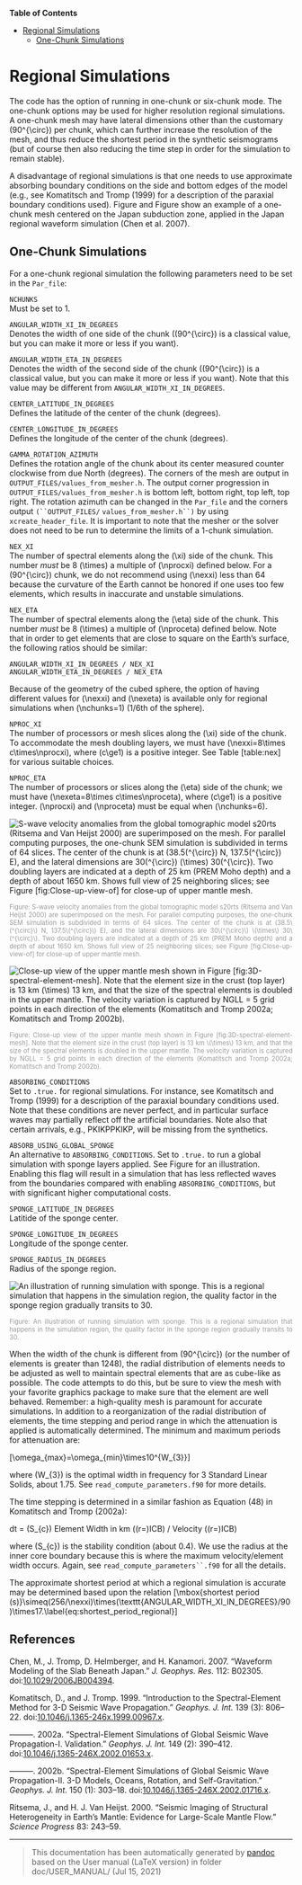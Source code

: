 **Table of Contents**

-   [Regional Simulations](#regional-simulations)
    -   [One-Chunk Simulations](#one-chunk-simulations)

Regional Simulations
====================

The code has the option of running in one-chunk or six-chunk mode. The one-chunk options may be used for higher resolution regional simulations. A one-chunk mesh may have lateral dimensions other than the customary \(90^{\circ}\) per chunk, which can further increase the resolution of the mesh, and thus reduce the shortest period in the synthetic seismograms (but of course then also reducing the time step in order for the simulation to remain stable).

A disadvantage of regional simulations is that one needs to use approximate absorbing boundary conditions on the side and bottom edges of the model (e.g., see Komatitsch and Tromp (1999) for a description of the paraxial boundary conditions used). Figure and Figure show an example of a one-chunk mesh centered on the Japan subduction zone, applied in the Japan regional waveform simulation (Chen et al. 2007).

One-Chunk Simulations
---------------------

For a one-chunk regional simulation the following parameters need to be set in the `Par_file`:

<span>`NCHUNKS`</span>  
Must be set to 1.

<span>`ANGULAR_WIDTH_XI_IN_DEGREES`</span>  
Denotes the width of one side of the chunk (\(90^{\circ}\) is a classical value, but you can make it more or less if you want).

<span>`ANGULAR_WIDTH_ETA_IN_DEGREES`</span>  
Denotes the width of the second side of the chunk (\(90^{\circ}\) is a classical value, but you can make it more or less if you want). Note that this value may be different from `ANGULAR_WIDTH_XI_IN_DEGREES`.

<span>`CENTER_LATITUDE_IN_DEGREES`</span>  
Defines the latitude of the center of the chunk (degrees).

<span>`CENTER_LONGITUDE_IN_DEGREES`</span>  
Defines the longitude of the center of the chunk (degrees).

<span>`GAMMA_ROTATION_AZIMUTH`</span>  
Defines the rotation angle of the chunk about its center measured counter clockwise from due North (degrees). The corners of the mesh are output in `OUTPUT_FILES/values_from_mesher.h`. The output corner progression in `OUTPUT_FILES/values_from_mesher.h` is bottom left, bottom right, top left, top right. The rotation azimuth can be changed in the `Par_file` and the corners output `(``OUTPUT_FILES/`
`values_from_mesher.h``)` by using<span> </span>`xcreate_header_file`. It is important to note that the mesher or the solver does not need to be run to determine the limits of a 1-chunk simulation.

<span>`NEX_XI`</span>  
The number of spectral elements along the \(\xi\) side of the chunk. This number *must* be 8 \(\times\) a multiple of \(\nprocxi\) defined below. For a \(90^{\circ}\) chunk, we do not recommend using \(\nexxi\) less than 64 because the curvature of the Earth cannot be honored if one uses too few elements, which results in inaccurate and unstable simulations.

<span>`NEX_ETA`</span>  
The number of spectral elements along the \(\eta\) side of the chunk. This number *must* be 8 \(\times\) a multiple of \(\nproceta\) defined below. Note that in order to get elements that are close to square on the Earth’s surface, the following ratios should be similar:

    ANGULAR_WIDTH_XI_IN_DEGREES / NEX_XI
    ANGULAR_WIDTH_ETA_IN_DEGREES / NEX_ETA

Because of the geometry of the cubed sphere, the option of having different values for \(\nexxi\) and \(\nexeta\) is available only for regional simulations when \(\nchunks=1\) (1/6th of the sphere).

<span>`NPROC_XI`</span>  
The number of processors or mesh slices along the \(\xi\) side of the chunk. To accommodate the mesh doubling layers, we must have \(\nexxi=8\times c\times\nprocxi\), where \(c\ge1\) is a positive integer. See Table [table:nex] for various suitable choices.

<span>`NPROC_ETA`</span>  
The number of processors or slices along the \(\eta\) side of the chunk; we must have \(\nexeta=8\times c\times\nproceta\), where \(c\ge1\) is a positive integer. \(\nprocxi\) and \(\nproceta\) must be equal when \(\nchunks=6\).

![S-wave velocity anomalies from the global tomographic model s20rts (Ritsema and <span>Van Heijst</span> 2000) are superimposed on the mesh. For parallel computing purposes, the one-chunk SEM simulation is subdivided in terms of 64 slices. The center of the chunk is at (38.5\(^{\circ}\) N, 137.5\(^{\circ}\) E), and the lateral dimensions are 30\(^{\circ}\) \(\times\) 30\(^{\circ}\). Two doubling layers are indicated at a depth of 25 km (PREM Moho depth) and a depth of about 1650 km. Shows full view of 25 neighboring slices; see Figure [fig:Close-up-view-of] for close-up of upper mantle mesh.<span data-label="fig:3D-spectral-element-mesh"></span>](figures/fig5a.jpg)
<div class="figcaption" style="text-align:justify;font-size:80%"><span style="color:#9A9A9A">Figure: S-wave velocity anomalies from the global tomographic model s20rts (Ritsema and <span>Van Heijst</span> 2000) are superimposed on the mesh. For parallel computing purposes, the one-chunk SEM simulation is subdivided in terms of 64 slices. The center of the chunk is at (38.5\(^{\circ}\) N, 137.5\(^{\circ}\) E), and the lateral dimensions are 30\(^{\circ}\) \(\times\) 30\(^{\circ}\). Two doubling layers are indicated at a depth of 25 km (PREM Moho depth) and a depth of about 1650 km. Shows full view of 25 neighboring slices; see Figure [fig:Close-up-view-of] for close-up of upper mantle mesh.<span data-label="fig:3D-spectral-element-mesh"></span></span></div>

![Close-up view of the upper mantle mesh shown in Figure [fig:3D-spectral-element-mesh]. Note that the element size in the crust (top layer) is 13 km \(\times\) 13 km, and that the size of the spectral elements is doubled in the upper mantle. The velocity variation is captured by NGLL = 5 grid points in each direction of the elements (Komatitsch and Tromp 2002a; Komatitsch and Tromp 2002b).<span data-label="fig:Close-up-view-of"></span>](figures/fig5b.jpg)
<div class="figcaption" style="text-align:justify;font-size:80%"><span style="color:#9A9A9A">Figure: Close-up view of the upper mantle mesh shown in Figure [fig:3D-spectral-element-mesh]. Note that the element size in the crust (top layer) is 13 km \(\times\) 13 km, and that the size of the spectral elements is doubled in the upper mantle. The velocity variation is captured by NGLL = 5 grid points in each direction of the elements (Komatitsch and Tromp 2002a; Komatitsch and Tromp 2002b).<span data-label="fig:Close-up-view-of"></span></span></div>

<span>`ABSORBING_CONDITIONS`</span>  
Set to `.true.`<span> </span>for regional simulations. For instance, see Komatitsch and Tromp (1999) for a description of the paraxial boundary conditions used. Note that these conditions are never perfect, and in particular surface waves may partially reflect off the artificial boundaries. Note also that certain arrivals, e.g., PKIKPPKIKP, will be missing from the synthetics.

<span>`ABSORB_USING_GLOBAL_SPONGE`</span>  
An alternative to <span>`ABSORBING_CONDITIONS`</span>. Set to `.true.` to run a global simulation with sponge layers applied. See Figure for an illustration. Enabling this flag will result in a simulation that has less reflected waves from the boundaries compared with enabling <span>`ABSORBING_CONDITIONS`</span>, but with significant higher computational costs.

<span>`SPONGE_LATITUDE_IN_DEGREES`</span>  
Latitide of the sponge center.

<span>`SPONGE_LONGITUDE_IN_DEGREES`</span>  
Longitude of the sponge center.

<span>`SPONGE_RADIUS_IN_DEGREES`</span>  
Radius of the sponge region.

![An illustration of running simulation with sponge. This is a regional simulation that happens in the simulation region, the quality factor in the sponge region gradually transits to 30.<span data-label="fig:Sponge-illustration"></span>](figures/fig6.jpg)
<div class="figcaption" style="text-align:justify;font-size:80%"><span style="color:#9A9A9A">Figure: An illustration of running simulation with sponge. This is a regional simulation that happens in the simulation region, the quality factor in the sponge region gradually transits to 30.<span data-label="fig:Sponge-illustration"></span></span></div>

When the width of the chunk is different from \(90^{\circ}\) (or the number of elements is greater than 1248), the radial distribution of elements needs to be adjusted as well to maintain spectral elements that are as cube-like as possible. The code attempts to do this, but be sure to view the mesh with your favorite graphics package to make sure that the element are well behaved. Remember: a high-quality mesh is paramount for accurate simulations. In addition to a reorganization of the radial distribution of elements, the time stepping and period range in which the attenuation is applied is automatically determined. The minimum and maximum periods for attenuation are:

\[\omega_{max}=\omega_{min}\times10^{W_{3}}\]

where \(W_{3}\) is the optimal width in frequency for 3 Standard Linear Solids, about 1.75. See `read_compute_parameters.f90` for more details.

The time stepping is determined in a similar fashion as Equation (48) in Komatitsch and Tromp (2002a):

dt = \(S_{c}\) Element Width in km (\(r=\)ICB) / Velocity (\(r=\)ICB)

where \(S_{c}\) is the stability condition (about 0.4). We use the radius at the inner core boundary because this is where the maximum velocity/element width occurs. Again, see `read_compute_parameters``.f90` for all the details.

The approximate shortest period at which a regional simulation is accurate may be determined based upon the relation \[\mbox{shortest period (s)}\simeq(256/\nexxi)\times(\texttt{ANGULAR\_WIDTH\_XI\_IN\_DEGREES}/90)\times17.\label{eq:shortest_period_regional}\]

References
----------

Chen, M., J. Tromp, D. Helmberger, and H. Kanamori. 2007. “Waveform Modeling of the Slab Beneath Japan.” *J. Geophys. Res.* 112: B02305. doi:[10.1029/2006JB004394](http://dx.doi.org/10.1029/2006JB004394).

Komatitsch, D., and J. Tromp. 1999. “Introduction to the Spectral-Element Method for 3-D Seismic Wave Propagation.” *Geophys. J. Int.* 139 (3): 806–22. doi:[10.1046/j.1365-246x.1999.00967.x](http://dx.doi.org/10.1046/j.1365-246x.1999.00967.x).

———. 2002a. “Spectral-Element Simulations of Global Seismic Wave Propagation-I. Validation.” *Geophys. J. Int.* 149 (2): 390–412. doi:[10.1046/j.1365-246X.2002.01653.x](http://dx.doi.org/10.1046/j.1365-246X.2002.01653.x).

———. 2002b. “Spectral-Element Simulations of Global Seismic Wave Propagation-II. 3-D Models, Oceans, Rotation, and Self-Gravitation.” *Geophys. J. Int.* 150 (1): 303–18. doi:[10.1046/j.1365-246X.2002.01716.x](http://dx.doi.org/10.1046/j.1365-246X.2002.01716.x).

Ritsema, J., and H. J. <span>Van Heijst</span>. 2000. “Seismic Imaging of Structural Heterogeneity in Earth’s Mantle: Evidence for Large-Scale Mantle Flow.” *Science Progress* 83: 243–59.

-----
> This documentation has been automatically generated by [pandoc](http://www.pandoc.org)
> based on the User manual (LaTeX version) in folder doc/USER_MANUAL/
> (Jul 15, 2021)

